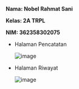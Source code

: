 **Nama: Nobel Rahmat Sani**

**Kelas: 2A TRPL**

**NIM: 362358302075**


- Halaman Pencatatan
  
  ![image](https://github.com/user-attachments/assets/586b77ca-90b0-470c-9b86-609819986b6e)

- Halaman Riwayat
  
  ![image](https://github.com/user-attachments/assets/8439cfdd-b408-4ed8-baec-93ef2a00d305)
